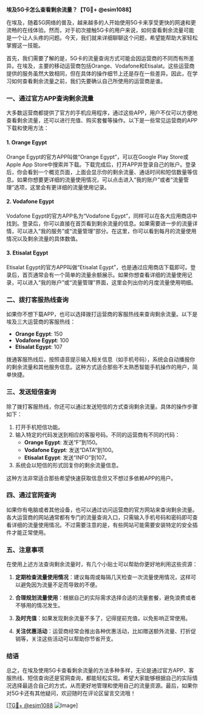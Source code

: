 **埃及5G卡怎么查看剩余流量？【TG💪+ @esim1088】**

在埃及，随着5G网络的普及，越来越多的人开始使用5G卡来享受更快的网速和更流畅的在线体验。然而，对于初次接触5G卡的用户来说，如何查看剩余流量可能是一个让人头疼的问题。今天，我们就来详细聊聊这个问题，希望能帮助大家轻松掌握这一技能。

首先，我们需要了解的是，5G卡的流量查询方式可能会因运营商的不同而有所差异。在埃及，主要的移动运营商包括Orange、Vodafone和Etisalat。这些运营商提供的服务虽然大致相同，但在具体的操作细节上还是存在一些差异。因此，在学习如何查看剩余流量之前，我们先要确认自己所使用的运营商是谁。

### **一、通过官方APP查询剩余流量**

大多数运营商都提供了官方的手机应用程序，通过这些APP，用户不仅可以方便地查看剩余流量，还可以进行充值、购买套餐等操作。以下是一些常见运营商的APP下载和使用方法：

#### **1. Orange Egypt**
Orange Egypt的官方APP叫做“Orange Egypt”，可以在Google Play Store或Apple App Store中搜索并下载。下载完成后，打开APP并登录自己的账户。登录后，你会看到一个概览页面，上面会显示你的剩余流量、通话时间和短信数量等信息。如果你想要更详细的流量使用情况，可以点击进入“我的账户”或者“流量管理”选项，这里会有更详细的流量使用记录。

#### **2. Vodafone Egypt**
Vodafone Egypt的官方APP名为“Vodafone Egypt”，同样可以在各大应用商店中找到。登录后，你可以直接在首页看到剩余流量的信息。如果需要进一步的流量详情，可以进入“我的服务”或“流量管理”部分。在这里，你可以看到每月的流量使用情况以及剩余流量的具体数值。

#### **3. Etisalat Egypt**
Etisalat Egypt的官方APP叫做“Etisalat Egypt”，也是通过应用商店下载即可。登录后，首页通常会有一个简单的流量余额展示。如果你想查看详细的流量使用记录，可以进入“我的账户”或“流量管理”界面，这里会列出你的月度流量使用明细。

### **二、拨打客服热线查询**

如果你不想下载APP，也可以选择拨打运营商的客服热线来查询剩余流量。以下是埃及三大运营商的客服热线：

- **Orange Egypt**: 150
- **Vodafone Egypt**: 100
- **Etisalat Egypt**: 107

拨通客服热线后，按照语音提示输入相关信息（如手机号码），系统会自动播报你的剩余流量和其他服务信息。这种方式适合那些不太熟悉智能手机操作的用户，简单快捷。

### **三、发送短信查询**

除了拨打客服热线，你还可以通过发送短信的方式查询剩余流量。具体的操作步骤如下：

1. 打开手机短信功能。
2. 输入特定的代码发送到相应的客服号码。不同的运营商有不同的代码：
   - **Orange Egypt**: 发送“F”到150。
   - **Vodafone Egypt**: 发送“DATA”到100。
   - **Etisalat Egypt**: 发送“INFO”到107。
3. 系统会以短信的形式回复你的剩余流量信息。

这种方法非常适合那些希望快速获取信息但又不想过多依赖APP的用户。

### **四、通过官网查询**

如果你有电脑或者其他设备，也可以通过访问运营商的官方网站来查询剩余流量。各大运营商的网站通常都有专门的流量查询入口，只需输入手机号码和密码即可查看详细的流量使用情况。不过需要注意的是，有些网站可能需要安装特定的安全插件才能正常使用。

### **五、注意事项**

在使用上述方法查询剩余流量时，有几个小贴士可以帮助你更好地利用这些资源：

1. **定期检查流量使用情况**：建议每周或每隔几天检查一次流量使用情况，这样可以避免因为流量不足而导致的不便。
   
2. **合理规划流量使用**：根据自己的实际需求选择合适的流量套餐，避免浪费或者不够用的情况发生。

3. **及时充值**：如果发现剩余流量不多了，记得提前充值，以免影响正常使用。

4. **关注优惠活动**：运营商经常会推出各种优惠活动，比如赠送额外流量、打折促销等，关注这些活动可以帮助你节省开支。

### **结语**

总之，在埃及使用5G卡查看剩余流量的方法多种多样，无论是通过官方APP、客服热线、短信查询还是官网查询，都能轻松实现。希望大家能够根据自己的实际情况选择最适合自己的方式，从而更好地管理和使用自己的流量资源。最后，如果你对5G卡还有其他疑问，欢迎随时在评论区留言交流哦！

[[TG💪+ @esim1088](https://t.me/s/esim1088) ![Image](https://i.postimg.cc/4NQfJmqS/Snipaste-2025-05-13-00-14-12.png)]